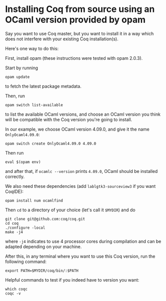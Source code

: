 # Installing Coq from source using an OCaml version provided by opam

Say you want to use Coq master, but you want to install it in a way which does not interfere with your existing Coq installation(s).

Here's one way to do this:

First, install opam (these instructions were tested with opam 2.0.3).

Start by running

```
opam update
```

to fetch the latest package metadata.

Then, run

```
opam switch list-available
```

to list the available OCaml versions, and choose an OCaml version you think will be compatible with the Coq version you're going to install.

In our example, we choose OCaml version 4.09.0, and give it the name `OnlyOcaml4.09.0`:

```
opam switch create OnlyOcaml4.09.0 4.09.0
```

Then run

```
eval $(opam env)
```

and after that, if `ocamlc --version` prints `4.09.0`, OCaml should be installed correctly.

We also need these dependencies (add `lablgtk3-sourceview3` if you want CoqIDE):

```
opam install num ocamlfind
```

Then `cd` to a directory of your choice (let's call it `$MYDIR`) and do

```
git clone git@github.com:coq/coq.git
cd coq
./configure -local
make -j4
```

where `-j4` indicates to use 4 processor cores during compilation and can be adapted depending on your machine.

After this, in any terminal where you want to use this Coq version, run the following command:

```
export PATH=$MYDIR/coq/bin/:$PATH
```

Helpful commands to test if you indeed have to version you want:

```
which coqc
coqc -v
```
